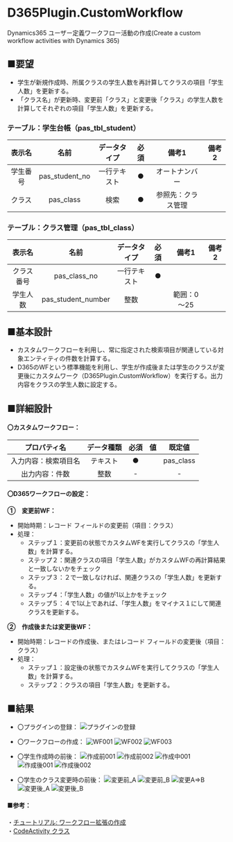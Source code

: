 # D365Plugin.CustomWorkflow
Dynamics365 ユーザー定義ワークフロー活動の作成(Create a custom workflow activities with Dynamics 365)


## ■要望
- 学生が新規作成時、所属クラスの学生人数を再計算してクラスの項目「学生人数」を更新する。　　　　　　　　　　
- 「クラス名」が更新時、変更前「クラス」と変更後「クラス」の学生人数を計算してそれぞれの項目「学生人数」を更新する。

### テーブル：学生台帳（pas_tbl_student）
| 表示名 | 名前 | データタイプ | 必須 | 備考1 | 備考2 |
|:---:|:---:|:---:|:---:|:---:|:---:|
|学生番号 |pas_student_no |一行テキスト |● |オートナンバー | | 
|クラス |pas_class |検索 |● |参照先：クラス管理 | | 

### テーブル：クラス管理（pas_tbl_class）
| 表示名 | 名前 | データタイプ | 必須 | 備考1 | 備考2 |
|:---:|:---:|:---:|:---:|:---:|:---:|
|クラス番号 |pas_class_no |一行テキスト |● | | | 
|学生人数 |pas_student_number |整数 | |範囲：0～25 | | 

## ■基本設計
- カスタムワークフローを利用し、常に指定された検索項目が関連している対象エンティティの件数を計算する。
- D365のWFという標準機能を利用し、学生が作成後または学生のクラスが変更後にカスタムワーク（D365Plugin.CustomWorkflow）を実行する。出力内容をクラスの学生人数に設定する。

## ■詳細設計
#### 〇カスタムワークフロー：
| プロパティ名 | データ種類 | 必須 | 値 | 既定値 |
|:---:|:---:|:---:|:---:|:---:
|入力内容：検索項目名 |テキスト |●| |pas_class|  
|出力内容：件数 |整数 |-| |-| 

#### 〇D365ワークフローの設定：
**①　変更前WF：**
- 開始時期：レコード フィールドの変更前（項目：クラス）
- 処理：
  - ステップ１：変更前の状態でカスタムWFを実行してクラスの「学生人数」を計算する。
  - ステップ２：関連クラスの項目「学生人数」がカスタムWFの再計算結果と一致しないかをチェック
  - ステップ３：２で一致しなければ、関連クラスの「学生人数」を更新する。
  - ステップ４：「学生人数」の値が1以上かをチェック
  - ステップ５：４で1以上であれば、「学生人数」をマイナス１にして関連クラスを更新する。


**②　作成後または変更後WF：**
- 開始時期：レコードの作成後、またはレコード フィールドの変更後（項目：クラス）
- 処理：
  - ステップ１：設定後の状態でカスタムWFを実行してクラスの「学生人数」を計算する。
  - ステップ２：クラスの項目「学生人数」を更新する。

## ■結果
- 〇プラグインの登録：
![プラグインの登録](D365Plugin.CustomWorkflow/image/プラグイン登録001.png "プラグインの登録")

- 〇ワークフローの作成：
![WF001](D365Plugin.CustomWorkflow/image/WF001.png "WF001")
![WF002](D365Plugin.CustomWorkflow/image/WF002.png "WF002")
![WF003](D365Plugin.CustomWorkflow/image/WF003.png "WF003")

- 〇学生作成時の前後：
![作成前001](D365Plugin.CustomWorkflow/image/作成前001.png "作成前001")
![作成前002](D365Plugin.CustomWorkflow/image/作成前002.png "作成前002")
![作成中001](D365Plugin.CustomWorkflow/image/作成中001.png "作成中001")
![作成後001](D365Plugin.CustomWorkflow/image/作成後001.png "作成後001")
![作成後002](D365Plugin.CustomWorkflow/image/作成後002.png "作成後002")

- 〇学生のクラス変更時の前後：
![変更前_A](D365Plugin.CustomWorkflow/image/変更前_A.png "変更前_A")
![変更前_B](D365Plugin.CustomWorkflow/image/変更前_B.png "変更前_B")
![変更A⇒B](D365Plugin.CustomWorkflow/image/変更A⇒B.png "変更A⇒B")
![変更後_A](D365Plugin.CustomWorkflow/image/変更後_A.png "変更後_A")
![変更後_B](D365Plugin.CustomWorkflow/image/変更後_B.png "変更後_B")


#### ■参考：
・[チュートリアル: ワークフロー拡張の作成](https://docs.microsoft.com/ja-jp/powerapps/developer/data-platform/workflow/tutorial-create-workflow-extension) <br>
・[CodeActivity クラス](https://docs.microsoft.com/ja-jp/dotnet/api/system.activities.codeactivity?view=netframework-4.8)
